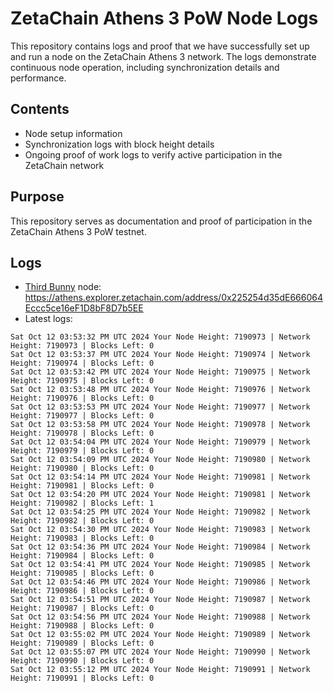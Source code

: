 # ZetaChain Athens 3 PoW Node Logs
This repository contains logs and proof that we have successfully set up and run a node on the ZetaChain Athens 3 network. The logs demonstrate continuous node operation, including synchronization details and performance.

## Contents
- Node setup information
- Synchronization logs with block height details
- Ongoing proof of work logs to verify active participation in the ZetaChain network

## Purpose
This repository serves as documentation and proof of participation in the ZetaChain Athens 3 PoW testnet.

## Logs

- [Third Bunny](https://thirdbunny.xyz/) node: https://athens.explorer.zetachain.com/address/0x225254d35dE666064Eccc5ce16eF1D8bF8D7b5EE
- Latest logs:
```
Sat Oct 12 03:53:32 PM UTC 2024 Your Node Height: 7190973 | Network Height: 7190973 | Blocks Left: 0
Sat Oct 12 03:53:37 PM UTC 2024 Your Node Height: 7190974 | Network Height: 7190974 | Blocks Left: 0
Sat Oct 12 03:53:42 PM UTC 2024 Your Node Height: 7190975 | Network Height: 7190975 | Blocks Left: 0
Sat Oct 12 03:53:48 PM UTC 2024 Your Node Height: 7190976 | Network Height: 7190976 | Blocks Left: 0
Sat Oct 12 03:53:53 PM UTC 2024 Your Node Height: 7190977 | Network Height: 7190977 | Blocks Left: 0
Sat Oct 12 03:53:58 PM UTC 2024 Your Node Height: 7190978 | Network Height: 7190978 | Blocks Left: 0
Sat Oct 12 03:54:04 PM UTC 2024 Your Node Height: 7190979 | Network Height: 7190979 | Blocks Left: 0
Sat Oct 12 03:54:09 PM UTC 2024 Your Node Height: 7190980 | Network Height: 7190980 | Blocks Left: 0
Sat Oct 12 03:54:14 PM UTC 2024 Your Node Height: 7190981 | Network Height: 7190981 | Blocks Left: 0
Sat Oct 12 03:54:20 PM UTC 2024 Your Node Height: 7190981 | Network Height: 7190982 | Blocks Left: 1
Sat Oct 12 03:54:25 PM UTC 2024 Your Node Height: 7190982 | Network Height: 7190982 | Blocks Left: 0
Sat Oct 12 03:54:30 PM UTC 2024 Your Node Height: 7190983 | Network Height: 7190983 | Blocks Left: 0
Sat Oct 12 03:54:36 PM UTC 2024 Your Node Height: 7190984 | Network Height: 7190984 | Blocks Left: 0
Sat Oct 12 03:54:41 PM UTC 2024 Your Node Height: 7190985 | Network Height: 7190985 | Blocks Left: 0
Sat Oct 12 03:54:46 PM UTC 2024 Your Node Height: 7190986 | Network Height: 7190986 | Blocks Left: 0
Sat Oct 12 03:54:51 PM UTC 2024 Your Node Height: 7190987 | Network Height: 7190987 | Blocks Left: 0
Sat Oct 12 03:54:56 PM UTC 2024 Your Node Height: 7190988 | Network Height: 7190988 | Blocks Left: 0
Sat Oct 12 03:55:02 PM UTC 2024 Your Node Height: 7190989 | Network Height: 7190989 | Blocks Left: 0
Sat Oct 12 03:55:07 PM UTC 2024 Your Node Height: 7190990 | Network Height: 7190990 | Blocks Left: 0
Sat Oct 12 03:55:12 PM UTC 2024 Your Node Height: 7190991 | Network Height: 7190991 | Blocks Left: 0
```
